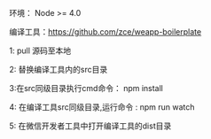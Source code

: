 环境： Node >= 4.0

编译工具：https://github.com/zce/weapp-boilerplate 


1: pull 源码至本地

2: 替换编译工具内的src目录

3:在src同级目录执行cmd命令： npm install 

4: 在编译工具src同级目录,运行命令 : npm run watch 

5: 在微信开发者工具中打开编译工具的dist目录